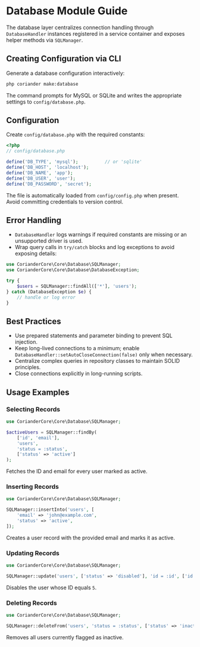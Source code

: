 # Database Module Guide

The database layer centralizes connection handling through `DatabaseHandler` instances registered in a service container and exposes helper methods via `SQLManager`.

## Creating Configuration via CLI

Generate a database configuration interactively:

```bash
php coriander make:database
```

The command prompts for MySQL or SQLite and writes the appropriate settings to `config/database.php`.

## Configuration

Create `config/database.php` with the required constants:

```php
<?php
// config/database.php

define('DB_TYPE', 'mysql');          // or 'sqlite'
define('DB_HOST', 'localhost');
define('DB_NAME', 'app');
define('DB_USER', 'user');
define('DB_PASSWORD', 'secret');
```

The file is automatically loaded from `config/config.php` when present. Avoid committing credentials to version control.

## Error Handling

- `DatabaseHandler` logs warnings if required constants are missing or an unsupported driver is used.
- Wrap query calls in `try/catch` blocks and log exceptions to avoid exposing details:

```php
use CorianderCore\Core\Database\SQLManager;
use CorianderCore\Core\Database\DatabaseException;

try {
    $users = SQLManager::findAll(['*'], 'users');
} catch (DatabaseException $e) {
    // handle or log error
}
```

## Best Practices

- Use prepared statements and parameter binding to prevent SQL injection.
- Keep long-lived connections to a minimum; enable `DatabaseHandler::setAutoCloseConnection(false)` only when necessary.
- Centralize complex queries in repository classes to maintain SOLID principles.
- Close connections explicitly in long-running scripts.

## Usage Examples

### Selecting Records

```php
use CorianderCore\Core\Database\SQLManager;

$activeUsers = SQLManager::findBy(
    ['id', 'email'],
    'users',
    'status = :status',
    ['status' => 'active']
);
```
Fetches the ID and email for every user marked as active.

### Inserting Records

```php
use CorianderCore\Core\Database\SQLManager;

SQLManager::insertInto('users', [
    'email' => 'john@example.com',
    'status' => 'active',
]);
```
Creates a user record with the provided email and marks it as active.

### Updating Records

```php
use CorianderCore\Core\Database\SQLManager;

SQLManager::update('users', ['status' => 'disabled'], 'id = :id', ['id' => 5]);
```
Disables the user whose ID equals `5`.

### Deleting Records

```php
use CorianderCore\Core\Database\SQLManager;

SQLManager::deleteFrom('users', 'status = :status', ['status' => 'inactive']);
```
Removes all users currently flagged as inactive.

